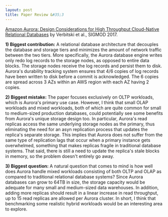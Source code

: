 ```yaml
---
layout: post
title: Paper Review &#35;3
---
```


<a href="http://www.allthingsdistributed.com/files/p1041-verbitski.pdf">Amazon Aurora: Design Considerations for High
Throughput Cloud-Native Relational Databases</a> by Verbitski et al., SIGMOD 2017. 

<!--more-->

**1) Biggest contribution:** A relational database architecture that decouples the database and storage tiers and minimizes the amount of network traffic between the two tiers. More specifically, the Aurora database engine writes only redo log records to the storage nodes, as opposed to entire data blocks. The storage nodes receive the log records and persist them to disk. Aurora's durability tracking system ensures that 4/6 copies of log records have been written to disk before a commit is acknowledged. The 6 copies are spread across 3 AZs within an AWS region with each AZ having 2 copies.   

**2) Biggest mistake:** The paper focuses exclusively on OLTP workloads, which is Aurora's primary use case. However, I think that small OLAP workloads and mixed workloads, both of which are quite common for small to medium-sized production databases, could potentially see some benefits from Aurora's unique storage design too. In particular, Aurora's read replicas access the same underlying storage nodes as the primary, thus eliminating the need for an asyn replication process that updates the replica's separate storage. This implies that Aurora does not suffer from the same type of replication lags that occur when a primary instance gets overwhelmed, something that makes replicas fragile in traditional database systems. That said, there is still a need to update the replica's stale blocks in memory, so the problem doesn't entirely go away.   

**3) Biggest question:** A natural question that comes to mind is how well does Aurora handle mixed workloads consisting of both OLTP and OLAP as compared to traditional relational database systems? Since Aurora databases can grow to 64TB in size, the storage capacity would be adequate for many small and medium-sized data warehouses. In addition, adding more replicas should result in a linear increase in read throughput, up to 15 read replicas are allowed per Aurora cluster. In short, I think that benchmarking some realistic hybrid workloads would be an interesting area to explore. 